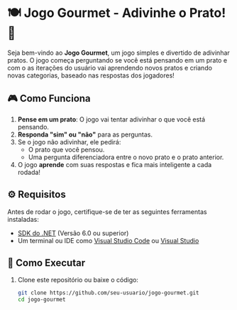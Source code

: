# 🍽️ Jogo Gourmet - Adivinhe o Prato! 🍝

Seja bem-vindo ao **Jogo Gourmet**, um jogo simples e divertido de adivinhar pratos. O jogo começa perguntando se você está pensando em um prato  e com o as iterações do usuário vai aprendendo novos pratos e criando novas categorias, baseado nas respostas dos jogadores!

## 🎮 Como Funciona

1. **Pense em um prato**: O jogo vai tentar adivinhar o que você está pensando.
2. **Responda "sim" ou "não"** para as perguntas.
3. Se o jogo não adivinhar, ele pedirá:
   - O prato que você pensou.
   - Uma pergunta diferenciadora entre o novo prato e o prato anterior.
4. O jogo **aprende** com suas respostas e fica mais inteligente a cada rodada!

## ⚙️ Requisitos

Antes de rodar o jogo, certifique-se de ter as seguintes ferramentas instaladas:

- [SDK do .NET](https://dotnet.microsoft.com/download) (Versão 6.0 ou superior)
- Um terminal ou IDE como [Visual Studio Code](https://code.visualstudio.com/) ou [Visual Studio](https://visualstudio.microsoft.com/)

## 🚀 Como Executar

1. Clone este repositório ou baixe o código:

   ```bash
   git clone https://github.com/seu-usuario/jogo-gourmet.git
   cd jogo-gourmet
